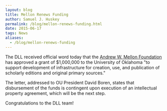```yaml
---
layout: blog
title: Mellon Renews Funding
author: Samuel J. Huskey
permalink: /blog/mellon-renews-funding.html
date: 2015-06-17
tags: News
aliases:
  - /blog/mellon-renews-funding
---
```


The DLL received official word today that the [Andrew W. Mellon Foundation](https://mellon.org) has approved a grant of $1,000,000 to the University of Oklahoma "to support development of infrastructure for creation, use, and publication of scholarly editions and original primary sources."

The letter, addressed to OU President David Boren, states that disbursement of the funds is contingent upon execution of an intellectual property agreement, which will be the next step.

Congratulations to the DLL team!

